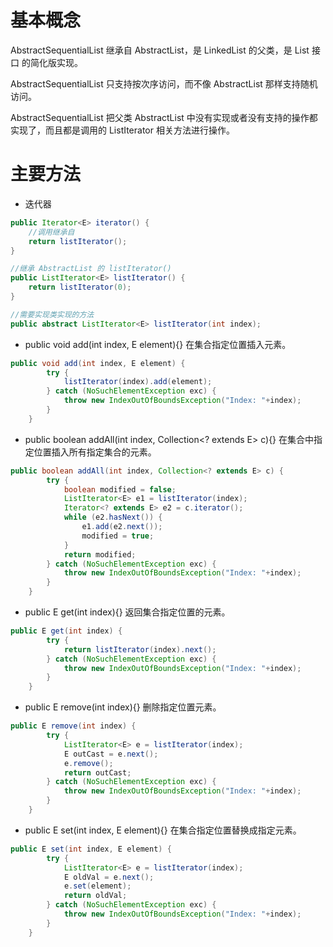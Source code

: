 # 基本概念
AbstractSequentialList 继承自 AbstractList，是 LinkedList 的父类，是 List 接口 的简化版实现。

AbstractSequentialList 只支持按次序访问，而不像 AbstractList 那样支持随机访问。

AbstractSequentialList 把父类 AbstractList 中没有实现或者没有支持的操作都实现了，而且都是调用的 ListIterator 相关方法进行操作。

# 主要方法
+ 迭代器
```java
public Iterator<E> iterator() {
    //调用继承自
    return listIterator();
}

//继承 AbstractList 的 listIterator()
public ListIterator<E> listIterator() {
    return listIterator(0);
}

//需要实现类实现的方法
public abstract ListIterator<E> listIterator(int index);
```
+ public void add(int index, E element){} 在集合指定位置插入元素。
```java
public void add(int index, E element) {
        try {
            listIterator(index).add(element);
        } catch (NoSuchElementException exc) {
            throw new IndexOutOfBoundsException("Index: "+index);
        }
    }
```

+ public boolean addAll(int index, Collection<? extends E> c){} 在集合中指定位置插入所有指定集合的元素。
```java
public boolean addAll(int index, Collection<? extends E> c) {
        try {
            boolean modified = false;
            ListIterator<E> e1 = listIterator(index);
            Iterator<? extends E> e2 = c.iterator();
            while (e2.hasNext()) {
                e1.add(e2.next());
                modified = true;
            }
            return modified;
        } catch (NoSuchElementException exc) {
            throw new IndexOutOfBoundsException("Index: "+index);
        }
    }
```

+ public E get(int index){} 返回集合指定位置的元素。
```java
public E get(int index) {
        try {
            return listIterator(index).next();
        } catch (NoSuchElementException exc) {
            throw new IndexOutOfBoundsException("Index: "+index);
        }
    }
```

+ public E remove(int index){} 删除指定位置元素。
```java
public E remove(int index) {
        try {
            ListIterator<E> e = listIterator(index);
            E outCast = e.next();
            e.remove();
            return outCast;
        } catch (NoSuchElementException exc) {
            throw new IndexOutOfBoundsException("Index: "+index);
        }
    }
```

+ public E set(int index, E element){} 在集合指定位置替换成指定元素。
```java
public E set(int index, E element) {
        try {
            ListIterator<E> e = listIterator(index);
            E oldVal = e.next();
            e.set(element);
            return oldVal;
        } catch (NoSuchElementException exc) {
            throw new IndexOutOfBoundsException("Index: "+index);
        }
    }
```
